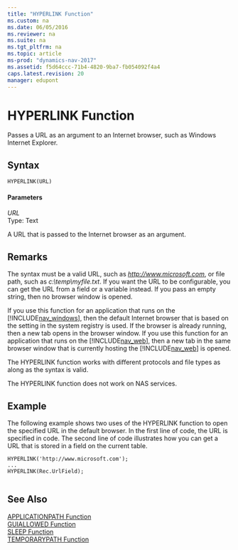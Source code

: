 ```yaml
---
title: "HYPERLINK Function"
ms.custom: na
ms.date: 06/05/2016
ms.reviewer: na
ms.suite: na
ms.tgt_pltfrm: na
ms.topic: article
ms-prod: "dynamics-nav-2017"
ms.assetid: f5d64ccc-71b4-4820-9ba7-fb054092f4a4
caps.latest.revision: 20
manager: edupont
---
```

# HYPERLINK Function
Passes a URL as an argument to an Internet browser, such as Windows Internet Explorer.  
  
## Syntax  
  
```  
HYPERLINK(URL)  
```  
  
#### Parameters  
 *URL*  
 Type: Text  
  
 A URL that is passed to the Internet browser as an argument.  
  
## Remarks  
 The syntax must be a valid URL, such as *http://www.microsoft.com*, or file path, such as *c:\\temp\\myfile.txt*. If you want the URL to be configurable, you can get the URL from a field or a variable instead. If you pass an empty string, then no browser window is opened.  
  
 If you use this function for an application that runs on the [!INCLUDE[nav_windows](includes/nav_windows_md.md)], then the default Internet browser that is based on the setting in the system registry is used. If the browser is already running, then a new tab opens in the browser window. If you use this function for an application that runs on the [!INCLUDE[nav_web](includes/nav_web_md.md)], then a new tab in the same browser window that is currently hosting the [!INCLUDE[nav_web](includes/nav_web_md.md)] is opened.  
  
 The HYPERLINK function works with different protocols and file types as along as the syntax is valid.  
  
 The HYPERLINK function does not work on NAS services.  
  
## Example  
 The following example shows two uses of the HYPERLINK function to open the specified URL in the default browser. In the first line of code, the URL is specified in code. The second line of code illustrates how you can get a URL that is stored in a field on the current table.  
  
```  
HYPERLINK('http://www.microsoft.com');   
...  
HYPERLINK(Rec.UrlField);  
  
```  
  
## See Also  
 [APPLICATIONPATH Function](APPLICATIONPATH-Function.md)   
 [GUIALLOWED Function](GUIALLOWED-Function.md)   
 [SLEEP Function](SLEEP-Function.md)   
 [TEMPORARYPATH Function](TEMPORARYPATH-Function.md)